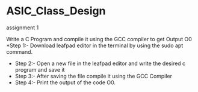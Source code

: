 # ASIC_Class_Design
assignment 1

Write a C Program and compile it using the GCC compiler to get Output O0
*Step 1:- Download leafpad editor in the terminal by using the sudo apt command.
* Step 2:- Open a new file in the leafpad editor and write the desired c program and save it
* Step 3:- After saving the file compile it using the GCC Compiler
* Step 4:- Print the output of the code O0.
